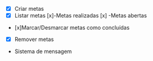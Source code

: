 - [x] Criar metas
- [x] Listar metas
   [x]-Metas realizadas
   [x] -Metas abertas
- [x]Marcar/Desmarcar metas como concluídas
- [x] Remover metas
- Sistema de mensagem